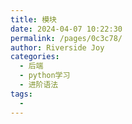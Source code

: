```yaml
---
title: 模块
date: 2024-04-07 10:22:30
permalink: /pages/0c3c78/
author: Riverside Joy
categories:
  - 后端
  - python学习
  - 进阶语法
tags:
  - 
---
```

